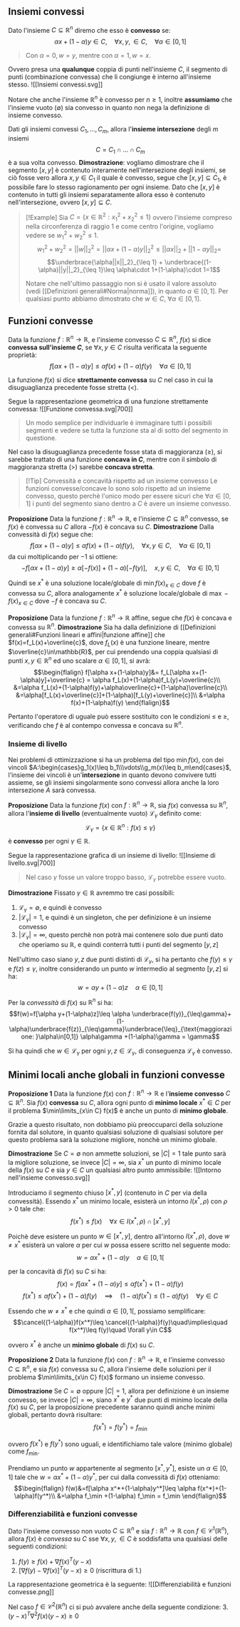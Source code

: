 ## Insiemi convessi
Dato l'insieme $C\subseteq \mathbb{R}^n$ diremo che esso è **convesso** se:
$$\alpha x+(1-\alpha)y\in C,\quad \forall x,y,\in C,\quad\forall\alpha\in[0,1]$$
>Con $\alpha=0,w=y$, mentre con $\alpha=1,w=x$.

Ovvero presa una **qualunque** coppia di punti nell'insieme $C$, il segmento di punti (combinazione convessa) che li congiunge è interno all'insieme stesso.
![[Insiemi convessi.svg]]

Notare che anche l'insieme $\mathbb{R}^n$ è convesso per $n\geq 1$, inoltre **assumiamo** che l'insieme vuoto ($\emptyset$) sia convesso in quanto non nega la definizione di insieme convesso.

Dati gli insiemi convessi $C_1,...,C_m$, allora l'**insieme intersezione** degli $m$ insiemi
$$C=C_1\cap...\cap C_m$$
è a sua volta convesso.
**Dimostrazione**: vogliamo dimostrare che il segmento $[x,y]$ è contenuto interamente nell'intersezione degli insiemi, se ciò fosse vero allora $x,y\in C_1$ il quale è convesso, segue che $[x,y]\subseteq C_1$, è possibile fare lo stesso ragionamento per ogni insieme. Dato che $[x,y]$ è contenuto in tutti gli insiemi separatamente allora esso è contenuto nell'intersezione, ovvero $[x,y]\subseteq C$.

>[!Example]
>Sia $C=\{x\in\mathbb{R}^2:x_1^2+x_2^2\leq1\}$ ovvero l'insieme compreso nella circonferenza di raggio $1$ e come centro l'origine, vogliamo vedere se $w_1^2+w_2^2\leq 1$.
>$$w_1^2 + w_2^2 = ||w||_2^2=||\alpha x+(1-\alpha)y||_2^2\leq ||\alpha x||_2+||1-\alpha y||_2=$$
>$$\underbrace{\alpha||x||_2}_{\leq 1} + \underbrace{(1-\alpha)||y||_2}_{\leq 1}\leq \alpha\cdot 1+(1-\alpha)\cdot 1=1$$
>
>Notare che nell'ultimo passaggio non si è usato il valore assoluto (vedi [[Definizioni generali#Norma|norma]]), in quanto $\alpha\in[0,1]$.
>Per qualsiasi punto abbiamo dimostrato che $w\in C$, $\forall\alpha\in[0,1]$.

## Funzioni convesse
Data la funzione $f:\mathbb{R}^n\to\mathbb{R}$, e l'insieme convesso $C\subseteq \mathbb{R}^n$, $f(x)$ si dice **convessa sull'insieme $C$**, se $\forall x,y\in C$ risulta verificata la seguente proprietà:
$$f[\alpha x+(1-\alpha)y]\leq \alpha f(x)+(1-\alpha)f(y)\quad\forall\alpha\in[0,1]$$

La funzione $f(x)$ si dice **strettamente convessa** su $C$ nel caso in cui la disuguaglianza precedente fosse stretta ($<$).

Segue la rappresentazione geometrica di una funzione strettamente convessa:
![[Funzione convessa.svg|700]]

>Un modo semplice per individuarle è immaginare tutti i possibili segmenti e vedere se tutta la funzione sta al di sotto del segmento in questione.

Nel caso la disuguaglianza precedente fosse stata di maggioranza ($\geq$), si sarebbe trattato di una funzione **concava in $C$**, mentre con il simbolo di maggioranza stretta ($>$) sarebbe **concava stretta**.

>[!Tip] Convessità e concavità rispetto ad un insieme convesso
>Le funzioni convesse/concave lo sono solo rispetto ad un insieme convesso, questo perchè l'unico modo per essere sicuri che $\forall\alpha\in[0,1]$ i punti del segmento siano dentro a $C$ è avere un insieme convesso.

**Proposizione**
Data la funzione $f:\mathbb{R}^n\to\mathbb{R}$, e l'insieme $C\subseteq\mathbb{R}^n$ convesso, se $f(x)$ è convessa su $C$ allora $-f(x)$ è concava su $C$.
**Dimostrazione**
Dalla convessità di $f(x)$ segue che:
$$f[\alpha x+(1-\alpha)y]\leq \alpha f(x)+(1-\alpha)f(y),\quad\forall x,y\in C,\quad \forall\alpha\in[0,1]$$
da cui moltiplicando per $-1$ si ottiene:
$$-f[\alpha x+(1-\alpha)y]\geq \alpha[-f(x)]+(1-\alpha)[-f(y)],\quad x,y\in C,\quad\forall\alpha\in[0,1]$$

Quindi se $x^*$ è una soluzione locale/globale di $\min {f(x)}_{x\in C}$ dove $f$ è convessa su $C$, allora analogamente $x^*$ è soluzione locale/globale di $\max -f(x)_{x\in C}$ dove $-f$ è concava su $C$.

**Proposizione**
Data la funzione $f:\mathbb{R}^n\to\mathbb{R}$ affine, segue che $f(x)$ è concava e convessa su $\mathbb{R}^n$.
**Dimostrazione**
Sia ha dalla definizione di [[Definizioni generali#Funzioni lineari e affini|funzione affine]] che $f(x)=f_L(x)+\overline{c}$, dove $f_L(x)$ è una funzione lineare, mentre $\overline{c}\in\mathbb{R}$, per cui prendendo una coppia qualsiasi di punti $x,y\in\mathbb{R}^n$ ed uno scalare $\alpha\in[0,1]$, si avrà:
$$\begin{flalign}
f[\alpha x+(1-\alpha)y]&= f_L[\alpha x+(1-\alpha)y]+\overline{c} = \alpha f_L(x)+(1-\alpha)f_L(y)+\overline{c}\\
&=\alpha f_L(x)+(1-\alpha)f(y)+\alpha\overline{c}+(1-\alpha)\overline{c}\\
&=\alpha[f_L(x)+\overline{c}]+(1-\alpha)[f_L(y)+\overline{c}]\\
&=\alpha f(x)+(1-\alpha)f(y)
\end{flalign}$$

Pertanto l'operatore di uguale può essere sostituito con le condizioni $\leq$ e $\geq$, verificando che $f$ è al contempo convessa e concava su $\mathbb{R}^n$.

### Insieme di livello
Nei problemi di ottimizzazione si ha un problema del tipo $\min f(x)$, con dei vincoli $A:\begin{cases}g_1(x)\leq b_1\\\vdots\\g_m(x)\leq b_m\end{cases}$, l'insieme dei vincoli è un'**intersezione** in quanto devono convivere tutti assieme, se gli insiemi singolarmente sono convessi allora anche la loro intersezione $A$ sarà convessa.

**Proposizione**
Data la funzione $f(x)$ con $f:\mathbb{R}^n\to\mathbb{R}$, sia $f(x)$ convessa su $\mathbb{R}^n$, allora l'**insieme di livello** (eventualmente vuoto) $\mathcal{L}_\gamma$ definito come:
$$\mathcal{L}_\gamma = \{x\in\mathbb{R}^n: f(x)\leq \gamma\}$$
è **convesso** per ogni $\gamma\in\mathbb{R}$.

Segue la rappresentazione grafica di un insieme di livello:
![[Insieme di livello.svg|700]]
>Nel caso $\gamma$ fosse un valore troppo basso, $\mathcal{L}_\gamma$ potrebbe essere vuoto.

**Dimostrazione**
Fissato $\gamma\in\mathbb{R}$ avremmo tre casi possibili:
1. $\mathcal{L}_\gamma=\emptyset$, e quindi è convesso
2. $|\mathcal{L}_\gamma|=1$, e quindi è un singleton, che per definizione è un insieme convesso
3. $|\mathcal{L}_\gamma|=\infty$, questo perchè non potrà mai contenere solo due punti dato che operiamo su $\mathbb{R}$, e quindi conterrà tutti i punti del segmento $[y,z]$

Nell'ultimo caso siano $y,z$ due punti distinti di $\mathcal{L}_\gamma$, si ha pertanto che $f(y)\leq \gamma$ e $f(z)\leq \gamma$, inoltre considerando un punto $w$ intermedio al segmento $[y,z]$ si ha:
$$w=\alpha y+(1-\alpha)z\quad \alpha\in[0,1]$$


Per la _convessità_ di $f(x)$ su $\mathbb{R}^n$ si ha:
$$f(w)=f[\alpha y+(1-\alpha)z]\leq \alpha \underbrace{f(y)}_{\leq\gamma}+(1-\alpha)\underbrace{f(z)}_{\leq\gamma}\underbrace{\leq}_{\text{maggiorazione: }\alpha\in[0,1]} \alpha\gamma +(1-\alpha)\gamma = \gamma$$

Si ha quindi che $w\in\mathcal{L}_\gamma$ per ogni $y,z\in\mathcal{L}_\gamma$, di conseguenza $\mathcal{L}_\gamma$ è convesso.

## Minimi locali anche globali in funzioni convesse
**Proposizione 1**
Data la funzione $f(x)$ con $f:\mathbb{R}^n\to\mathbb{R}$ e l'**insieme convesso** $C\subseteq\mathbb{R}^n$.
Sia $f(x)$ **convessa** su $C$, allora ogni punto di **minimo locale** $x^*\in C$ per il problema $\min\limits_{x\in C} f(x)$ è anche un punto di **minimo globale**.

Grazie a questo risultato, non dobbiamo più preoccuparci della soluzione fornita dal solutore, in quanto qualsiasi soluzione di qualsiasi solutore per questo problema sarà la soluzione migliore, nonchè un minimo globale.

**Dimostrazione**
Se $C=\emptyset$ non ammette soluzioni, se $|C|=1$ tale punto sarà la migliore soluzione, se invece $|C|=\infty$, sia $x^*$ un punto di minimo locale della $f(x)$ su $C$ e sia $y\in C$ un qualsiasi altro punto ammissibile:
![[Intorno nell'insieme convesso.svg]]

Introduciamo il segmento chiuso $[x^*, y]$ (contenuto in $C$ per via della convessità).
Essendo $x^*$ un minimo locale, esisterà un intorno $I(x^*, \rho)$ con $\rho>0$ tale che:
$$f(x^*)\leq f(x)\quad\forall x\in I(x^*,\rho)\cap [x^*,y]$$

Poichè deve esistere un punto $w\in[x^*,y]$, dentro all'intorno $I(x^*,\rho)$, dove $w\neq x^*$ esisterà un valore $\alpha$ per cui $w$ possa essere scritto nel seguente modo:
$$w=\alpha x^*+(1-\alpha)y\quad \alpha\in[0,1[$$

per la concavità di $f(x)$ su $C$ si ha:
$$f(x)=f[\alpha x^*+(1-\alpha)y]\leq \alpha f(x^*)+(1-\alpha)f(y)$$
$$f(x^*)\leq \alpha f(x^*)+(1-\alpha)f(y)\quad\implies\quad (1-\alpha)f(x^*)\leq (1-\alpha)f(y)\quad\forall y\in C$$

Essendo che $w\neq x^*$ e che quindi $\alpha\in[0,1[$, possiamo semplificare:
$$\cancel{(1-\alpha)}f(x^*)\leq \cancel{(1-\alpha)}f(y)\quad\implies\quad f(x^*)\leq f(y)\quad \forall y\in C$$

ovvero $x^*$ è anche un **minimo globale** di $f(x)$ su $C$.

**Proposizione 2**
Data la funzione $f(x)$ con $f:\mathbb{R}^n\to\mathbb{R}$, e l'insieme convesso $C\subseteq\mathbb{R}^n$, e sia $f(x)$ convessa su $C$, allora l'insieme delle soluzioni per il problema $\min\limits_{x\in C} f(x)$ formano un insieme convesso.

**Dimostrazione**
Se $C=\emptyset$ oppure $|C|=1$, allora per definizione è un insieme convesso, se invece $|C|=\infty$, siano $x^*$ e $y^*$ due punti di minimo locale della $f(x)$ su $C$, per la proposizione precedente saranno quindi anche minimi globali, pertanto dovrà risultare:
$$f(x^*)=f(y^*)=f_\min$$

ovvero $f(x^*)$ e $f(y^*)$ sono uguali, e identifichiamo tale valore (minimo globale) come $f_\min$.

Prendiamo un punto $w$ appartenente al segmento $[x^*,y^*]$, esiste un $\alpha\in[0,1]$ tale che $w=\alpha x^*+(1-\alpha)y^*$, per cui dalla convessità di $f(x)$ otteniamo:
$$\begin{flalign}
f(w)&=f[\alpha x^*+(1-\alpha)y^*]\leq \alpha f(x^*)+(1-\alpha)f(y^*)\\
&=\alpha f_\min +(1-\alpha) f_\min = f_\min
\end{flalign}$$

### Differenziabilità e funzioni convesse
Dato l'insieme convesso non vuoto $C\subseteq\mathbb{R}^n$ e sia $f:\mathbb{R}^n\to\mathbb{R}$ con $f\in \mathcal{C}^1(\mathbb{R}^n)$, allora $f(x)$ è _convessa_ su $C$ sse $\forall x,y,\in C$ è soddisfatta una qualsiasi delle seguenti condizioni:
1. $f(y)\geq f(x)+\nabla f(x)^T (y-x)$
2. $[\nabla f(y) -\nabla f(x)]^T(y-x)\geq 0$ (riscrittura di $1.$)

La rappresentazione geometrica è la seguente:
![[Differenziabilità e funzioni convesse.png]]

Nel caso $f\in \mathcal{C}^2(\mathbb{R}^n)$ ci si può avvalere anche della seguente condizione:
3. $(y-x)^T \nabla^2 f(x)(y-x)\geq 0$

